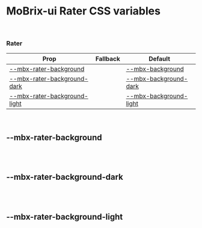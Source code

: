 # MoBrix-ui Rater CSS variables

<br>

### Rater

| Prop                                                        | Fallback | Default                                                           |
| ----------------------------------------------------------- | -------- | ----------------------------------------------------------------- |
| [--mbx-rater-background](#mbx-rater-background)             |          | [--mbx-background](global-css-vars.md#mbx-background)             |
| [--mbx-rater-background-dark](#mbx-rater-background-dark)   |          | [--mbx-background-dark](global-css-vars.md#mbx-background-dark)   |
| [--mbx-rater-background-light](#mbx-rater-background-light) |          | [--mbx-background-light](global-css-vars.md#mbx-background-light) |

<br>

## --mbx-rater-background

<br>

<br>

## --mbx-rater-background-dark

<br>

<br>

## --mbx-rater-background-light

<br>
